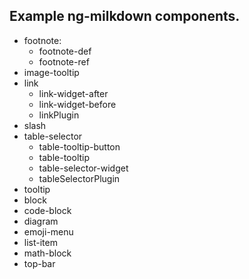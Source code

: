 ## Example ng-milkdown components.

- footnote:
  - footnote-def
  - footnote-ref
- image-tooltip
- link
  - link-widget-after
  - link-widget-before
  - linkPlugin
- slash
- table-selector
  - table-tooltip-button
  - table-tooltip
  - table-selector-widget
  - tableSelectorPlugin
- tooltip
- block
- code-block
- diagram
- emoji-menu
- list-item
- math-block
- top-bar
